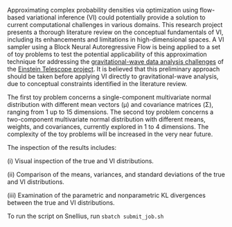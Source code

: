 Approximating complex probability densities via optimization using flow-based variational inference (VI) could potentially provide a solution to current computational challenges in various domains. This research project presents a thorough literature review on the conceptual fundamentals of VI, including its enhancements and limitations in high-dimensional spaces. A VI sampler using a Block Neural Autoregressive Flow is being applied to a set of toy problems to test the potential applicability of this approximation technique for addressing the [gravitational-wave data analysis challenges](https://arxiv.org/abs/2312.11103) of the [Einstein Telescope project](https://www.einsteintelescope-emr.eu/en/). It is believed that this preliminary approach should be taken before applying VI directly to gravitational-wave analysis, due to conceptual constraints identified in the literature review.

The first toy problem concerns a single-component multivariate normal distribution with different mean vectors (µ) and covariance matrices (Σ), ranging from 1 up to 15 dimensions. The second toy problem concerns a two-component multivariate normal distribution with different means, weights, and covariances, currently explored in 1 to 4 dimensions. The complexity of the toy problems will be increased in the very near future.

The inspection of the results includes:

(i) Visual inspection of the true and VI distributions.

(ii) Comparison of the means, variances, and standard deviations of the true and VI distributions.

(iii) Examination of the parametric and nonparametric KL divergences between the true and VI distributions.



To run the script on Snellius, run `sbatch submit_job.sh`
